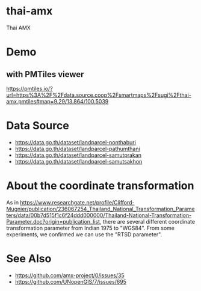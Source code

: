 # thai-amx
Thai AMX

# Demo

## with PMTiles viewer
https://pmtiles.io/?url=https%3A%2F%2Fdata.source.coop%2Fsmartmaps%2Fsugi%2Fthai-amx.pmtiles#map=9.29/13.864/100.5039

# Data Source
- https://data.go.th/dataset/landparcel-nonthaburi
- https://data.go.th/dataset/landparcel-pathumthani
- https://data.go.th/dataset/landparcel-samutprakan
- https://data.go.th/dataset/landparcel-samutsakhon

# About the coordinate transformation
As in https://www.researchgate.net/profile/Clifford-Mugnier/publication/236067254_Thailand_National_Transformation_Parameters/data/00b7d515f1c6f24ddd000000/Thailand-National-Transformation-Parameter.doc?origin=publication_list, there are several different coordinate transformation parameter from Indian 1975 to "WGS84". From some experiments, we confirmed we can use the "RTSD parameter". 

# See Also
- https://github.com/amx-project/0/issues/35
- https://github.com/UNopenGIS/7/issues/695

